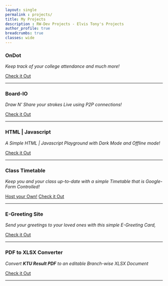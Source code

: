 ```yaml
---
layout: single
permalink : projects/
title: My Projects
description : RW-Dev Projects - Elvis Tony's Projects
author_profile: true
breadcrumbs: true
classes: wide
---
```


### OnDot
_Keep track of your college attendance and much more!_
<div class="text-right">
    <a href="/projects/ondot/" class="btn--warning btn">Check it Out</a>
</div>
<hr>

### Board-IO
_Draw N' Share your strokes Live using P2P connections!_
<div class="text-right">
    <a href="/board-io/" class="btn--success btn">Check it Out</a>
</div>
<hr>

### HTML | Javascript
_A Simple HTML | Javascript Playground with Dark Mode and Offline mode!_
<div class="text-right">
    <a href="/js-env/" class="btn--danger btn">Check it Out</a>
</div>
<hr>

### Class Timetable
_Keep you and your class up-to-date with a simple Timetable that is Google-Form Controlled!_
<div class="text-right">
    <a href="/posts/code/host-your-own-timetable/" class="btn--warning btn">Host your Own!</a>
    <a href="/time-table/" class="btn--success btn">Check it Out</a>
</div>
<hr>



### E-Greeting Site
_Send your greetings to your loved ones with this simple E-Greeting Card,_
<div class="text-right">
    <a href="/greet/" class="btn--warning btn">Check it Out</a>
</div>
<hr>

### PDF to XLSX Converter
_Convert **KTU Result PDF** to an editable Branch-wise XLSX Document_
<div class="text-right">
    <a href="#pdf-to-xlsx" class="btn--danger btn">Check it Out</a>
</div>
<hr>